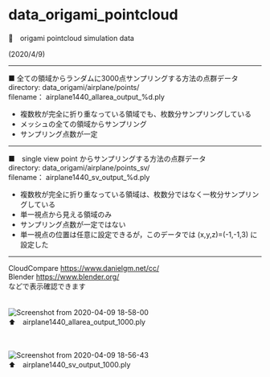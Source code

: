 # data_origami_pointcloud
 
 🍵　origami pointcloud simulation data
 
 (2020/4/9)
 
---
 
■ 全ての領域からランダムに3000点サンプリングする方法の点群データ  
directory: data_origami/airplane/points/  
filename： airplane1440_allarea_output_%d.ply

- 複数枚が完全に折り重なっている領域でも、枚数分サンプリングしている
- メッシュの全ての領域からサンプリング
- サンプリング点数が一定

---

■　single view point からサンプリングする方法の点群データ  
directory: data_origami/airplane/points_sv/  
filename： airplane1440_sv_output_%d.ply

- 複数枚が完全に折り重なっている領域は、枚数分ではなく一枚分サンプリングしている
- 単一視点から見える領域のみ
- サンプリング点数が一定ではない
- 単一視点の位置は任意に設定できるが，このデータでは (x,y,z)=(-1,-1,3) に設定した

---

CloudCompare https://www.danielgm.net/cc/  
Blender https://www.blender.org/  
などで表示確認できます  
　　

![Screenshot from 2020-04-09 18-58-00](https://user-images.githubusercontent.com/11142225/78883298-4df6f480-7a94-11ea-8990-a99df993e485.png)  
⬆　airplane1440_allarea_output_1000.ply

　　　　
      
![Screenshot from 2020-04-09 18-56-43](https://user-images.githubusercontent.com/11142225/78883313-518a7b80-7a94-11ea-9689-df8215bc2304.png)      
⬆　airplane1440_sv_output_1000.ply
